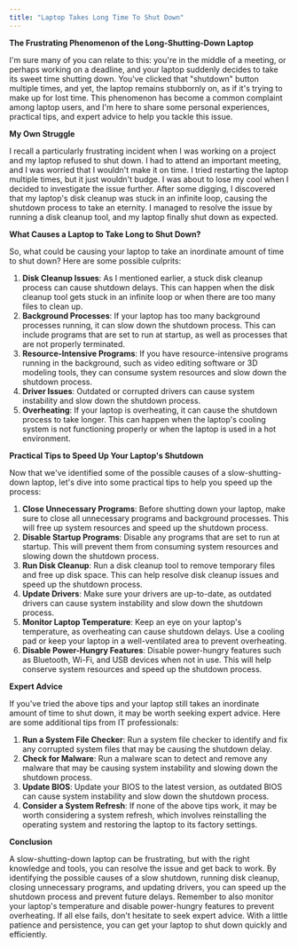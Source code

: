 ```yaml
---
title: "Laptop Takes Long Time To Shut Down"
---
```


**The Frustrating Phenomenon of the Long-Shutting-Down Laptop**

I'm sure many of you can relate to this: you're in the middle of a meeting, or perhaps working on a deadline, and your laptop suddenly decides to take its sweet time shutting down. You've clicked that "shutdown" button multiple times, and yet, the laptop remains stubbornly on, as if it's trying to make up for lost time. This phenomenon has become a common complaint among laptop users, and I'm here to share some personal experiences, practical tips, and expert advice to help you tackle this issue.

**My Own Struggle**

I recall a particularly frustrating incident when I was working on a project and my laptop refused to shut down. I had to attend an important meeting, and I was worried that I wouldn't make it on time. I tried restarting the laptop multiple times, but it just wouldn't budge. I was about to lose my cool when I decided to investigate the issue further. After some digging, I discovered that my laptop's disk cleanup was stuck in an infinite loop, causing the shutdown process to take an eternity. I managed to resolve the issue by running a disk cleanup tool, and my laptop finally shut down as expected.

**What Causes a Laptop to Take Long to Shut Down?**

So, what could be causing your laptop to take an inordinate amount of time to shut down? Here are some possible culprits:

1. **Disk Cleanup Issues**: As I mentioned earlier, a stuck disk cleanup process can cause shutdown delays. This can happen when the disk cleanup tool gets stuck in an infinite loop or when there are too many files to clean up.
2. **Background Processes**: If your laptop has too many background processes running, it can slow down the shutdown process. This can include programs that are set to run at startup, as well as processes that are not properly terminated.
3. **Resource-Intensive Programs**: If you have resource-intensive programs running in the background, such as video editing software or 3D modeling tools, they can consume system resources and slow down the shutdown process.
4. **Driver Issues**: Outdated or corrupted drivers can cause system instability and slow down the shutdown process.
5. **Overheating**: If your laptop is overheating, it can cause the shutdown process to take longer. This can happen when the laptop's cooling system is not functioning properly or when the laptop is used in a hot environment.

**Practical Tips to Speed Up Your Laptop's Shutdown**

Now that we've identified some of the possible causes of a slow-shutting-down laptop, let's dive into some practical tips to help you speed up the process:

1. **Close Unnecessary Programs**: Before shutting down your laptop, make sure to close all unnecessary programs and background processes. This will free up system resources and speed up the shutdown process.
2. **Disable Startup Programs**: Disable any programs that are set to run at startup. This will prevent them from consuming system resources and slowing down the shutdown process.
3. **Run Disk Cleanup**: Run a disk cleanup tool to remove temporary files and free up disk space. This can help resolve disk cleanup issues and speed up the shutdown process.
4. **Update Drivers**: Make sure your drivers are up-to-date, as outdated drivers can cause system instability and slow down the shutdown process.
5. **Monitor Laptop Temperature**: Keep an eye on your laptop's temperature, as overheating can cause shutdown delays. Use a cooling pad or keep your laptop in a well-ventilated area to prevent overheating.
6. **Disable Power-Hungry Features**: Disable power-hungry features such as Bluetooth, Wi-Fi, and USB devices when not in use. This will help conserve system resources and speed up the shutdown process.

**Expert Advice**

If you've tried the above tips and your laptop still takes an inordinate amount of time to shut down, it may be worth seeking expert advice. Here are some additional tips from IT professionals:

1. **Run a System File Checker**: Run a system file checker to identify and fix any corrupted system files that may be causing the shutdown delay.
2. **Check for Malware**: Run a malware scan to detect and remove any malware that may be causing system instability and slowing down the shutdown process.
3. **Update BIOS**: Update your BIOS to the latest version, as outdated BIOS can cause system instability and slow down the shutdown process.
4. **Consider a System Refresh**: If none of the above tips work, it may be worth considering a system refresh, which involves reinstalling the operating system and restoring the laptop to its factory settings.

**Conclusion**

A slow-shutting-down laptop can be frustrating, but with the right knowledge and tools, you can resolve the issue and get back to work. By identifying the possible causes of a slow shutdown, running disk cleanup, closing unnecessary programs, and updating drivers, you can speed up the shutdown process and prevent future delays. Remember to also monitor your laptop's temperature and disable power-hungry features to prevent overheating. If all else fails, don't hesitate to seek expert advice. With a little patience and persistence, you can get your laptop to shut down quickly and efficiently.